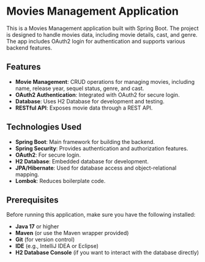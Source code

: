 # Movies Management Application

This is a Movies Management application built with Spring Boot. The project is designed to handle movies data, including movie details, cast, and genre. The app includes OAuth2 login for authentication and supports various backend features.

## Features

- **Movie Management**: CRUD operations for managing movies, including name, release year, sequel status, genre, and cast.
- **OAuth2 Authentication**: Integrated with OAuth2 for secure login.
- **Database**: Uses H2 Database for development and testing.
- **RESTful API**: Exposes movie data through a REST API.

## Technologies Used

- **Spring Boot**: Main framework for building the backend.
- **Spring Security**: Provides authentication and authorization features.
- **OAuth2**: For secure login.
- **H2 Database**: Embedded database for development.
- **JPA/Hibernate**: Used for database access and object-relational mapping.
- **Lombok**: Reduces boilerplate code.

## Prerequisites

Before running this application, make sure you have the following installed:

- **Java 17** or higher
- **Maven** (or use the Maven wrapper provided)
- **Git** (for version control)
- **IDE** (e.g., IntelliJ IDEA or Eclipse)
- **H2 Database Console** (if you want to interact with the database directly)
